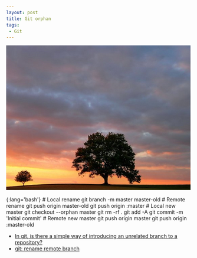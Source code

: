 ```yaml
---
layout: post
title: Git orphan
tags:
 - Git
---
```


![width1](/images/2012/git.jpg)

{:lang='bash'}
	# Local rename
	git branch -m master master-old
	# Remote rename
	git push origin master-old
	git push origin :master
	# Local new master
	git checkout --orphan master
	git rm -rf .
	<do work>
	git add -A
	git commit -m 'Initial commit'
	# Remote new master
	git push origin master
	git push origin :master-old

* [In git, is there a simple way of introducing an unrelated branch to a repository?][i]
* [git: rename remote branch](http://stackoverflow.com/q/1526794)

[i]:http://stackoverflow.com/questions/1384325
